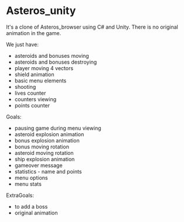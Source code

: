 # Asteros_unity

It's a clone of Asteros_browser using C# and Unity.
There is no original animation in the game.

We just have:
- asteroids and bonuses moving
- asteroids and bonuses destroying
- player moving 4 vectors
- shield animation
- basic menu elements
- shooting
- lives counter
- counters viewing
- points counter

Goals:
- pausing game during menu viewing
- asteroid explosion animation
- bonus explosion animation
- bonus moving rotation
- asteroid moving rotation
- ship explosion animation
- gameover message
- statistics - name and points
- menu options
- menu stats

ExtraGoals:
- to add a boss
- original animation
